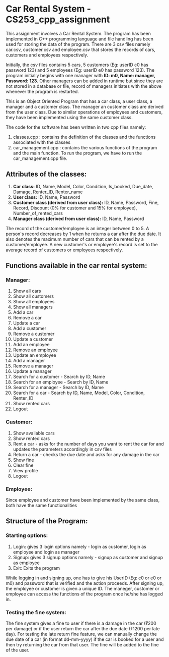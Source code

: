 # Car Rental System - CS253_cpp_assignment

This assignment involves a Car Rental System.
The program has been implemented in C++ programming language and file handling has been used for storing the data of the program.
There are 3 csv files namely car.csv, customer.csv and employee.csv that stores the records of cars, customers and employees respectively.

Initially, the csv files contains 5 cars, 5 customers (Eg: userID c0 has password 123) and 5 employees (Eg: userID e0 has password 123). The program initially begins with one manager with **ID: m0, Name: manager, Password: 123**. Other managers can be added in runtime but since they are not stored in a database or file, record of managers initiates with the above whenever the program is restarted.

This is an Object Oriented Program that has a car class, a user class, a manager and a customer class. The manager an customer class are derived from the user class. Due to similar operations of employees and customers, they have been implemented using the same customer class.

The code for the software has been written in two cpp files namely:
1. classes.cpp : contains the definition of the classes and the functions associated with the classes
2. car_management.cpp : contains the various functions of the program and the main function.
To run the program, we have to run the car_management.cpp file.

## Attributes of the classes:
1. **Car class:** ID, Name, Model, Color, Condition, Is_booked, Due_date, Damage, Renter_ID, Renter_name
2. **User class:** ID, Name, Password
3. **Customer class (derived from user class):** ID, Name, Password, Fine, Record, Discount (0% for customer and 15% for employee), Number_of_rented_cars
4. **Manager class (derived from user class):** ID, Name, Password

The record of the customer/employee is an integer between 0 to 5. A person's record decreases by 1 when he returns a car after the due date. It also denotes the maximum number of cars that can be rented by a customer/employee. A new customer's or employee's record is set to the average record of customers or employees respectively.

## Functions available in the car rental system:
### Manager:
1. Show all cars
2. Show all customers
3. Show all employees
4. Show all managers
5. Add a car
6. Remove a car
7. Update a car
8. Add a customer
9. Remove a customer
10. Update a customer
11. Add an employee
12. Remove an employee
13. Update an employee
14. Add a manager
15. Remove a manager
16. Update a manager
17. Search for a customer - Search by ID, Name
18. Search for an employee - Search by ID, Name
19. Search for a manager - Search by ID, Name
20. Search for a car - Search by ID, Name, Model, Color, Condition, Renter_ID
21. Show rented cars
22. Logout
### Customer:
1. Show available cars
2. Show rented cars
3. Rent a car - asks for the number of days you want to rent the car for and updates the parameters accordingly in csv files
4. Return a car - checks the due date and asks for any damage in the car
5. Show fine
6. Clear fine
7. View profile
8. Logout
### Employee:
Since employee and customer have been implemented by the same class, both have the same functionalities

## Structure of the Program:
### Starting options:
1. Login: gives 3 login options namely - login as customer, login as employee and login as manager
2. Signup: gives 3 signup options namely - signup as customer and signup as employee
3. Exit: Exits the program

While logging in and signing up, one has to give his UserID (Eg: c0 or e0 or m0) and password that is verified and the action proceeds. After signing up, the employee or customer is given a unique ID. The maneger, customer or employee can access the functions of the program once he/she has logged in.

### Testing the fine system:
The fine system gives a fine to user if there is a damage in the car (₹200 per damage) or if the user return the car after the due date (₹1200 per late day). For testing the late return fine feature, we can manually change the due date of a car (in format dd-mm-yyyy) if the car is booked for a user and then try returning the car from that user. The fine will be added to the fine of the user.